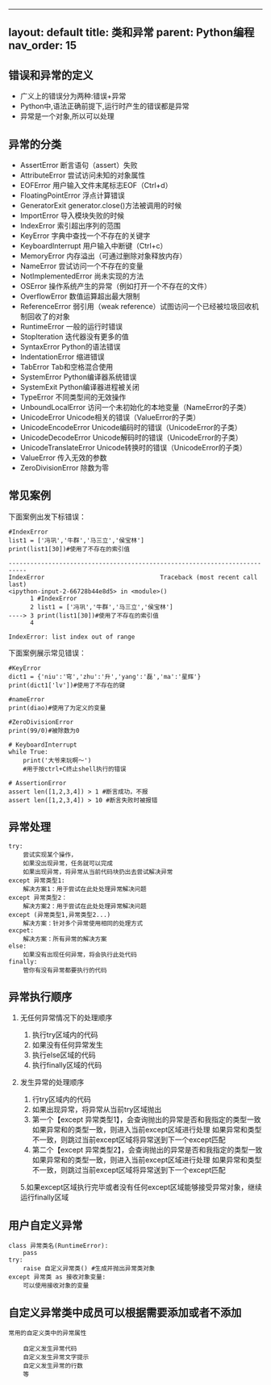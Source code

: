 
---
layout: default
title: 类和异常
parent: Python编程
nav_order: 15
---
## 错误和异常的定义
- 广义上的错误分为两种:错误+异常
- Python中,语法正确前提下,运行时产生的错误都是异常
- 异常是一个对象,所以可以处理

## 异常的分类
- AssertError	 		断言语句（assert）失败
- AttributeError	 		尝试访问未知的对象属性
- EOFError				用户输入文件末尾标志EOF（Ctrl+d）
- FloatingPointError	 	浮点计算错误
- GeneratorExit	 		generator.close()方法被调用的时候
- ImportError				导入模块失败的时候
- IndexError	 			索引超出序列的范围
- KeyError	 			字典中查找一个不存在的关键字
- KeyboardInterrupt	 	用户输入中断键（Ctrl+c）
- MemoryError	 			内存溢出（可通过删除对象释放内存）
- NameError	 			尝试访问一个不存在的变量
- NotImplementedError	 	尚未实现的方法
- OSError	 				操作系统产生的异常（例如打开一个不存在的文件）
- OverflowError	 		数值运算超出最大限制
- ReferenceError			弱引用（weak reference）试图访问一个已经被垃圾回收机制回收了的对象
- RuntimeError	 		一般的运行时错误
- StopIteration	 		迭代器没有更多的值
- SyntaxError	 			Python的语法错误
- IndentationError	 	缩进错误
- TabError	 			Tab和空格混合使用
- SystemError	 			Python编译器系统错误
- SystemExit	 			Python编译器进程被关闭
- TypeError				不同类型间的无效操作
- UnboundLocalError		访问一个未初始化的本地变量（NameError的子类）
- UnicodeError			Unicode相关的错误（ValueError的子类）
- UnicodeEncodeError		Unicode编码时的错误（UnicodeError的子类）
- UnicodeDecodeError		Unicode解码时的错误（UnicodeError的子类）
- UnicodeTranslateError	Unicode转换时的错误（UnicodeError的子类）
- ValueError				传入无效的参数
- ZeroDivisionError	 	除数为零


## 常见案例

下面案例出发下标错误：

    #IndexError   
    list1 = ['冯巩','牛群','马三立','侯宝林']
    print(list1[30])#使用了不存在的索引值

    ---------------------------------------------------------------------------
    IndexError                                Traceback (most recent call last)
    <ipython-input-2-66728b44e8d5> in <module>()
          1 #IndexError
          2 list1 = ['冯巩','牛群','马三立','侯宝林']
    ----> 3 print(list1[30])#使用了不存在的索引值
          4 

    IndexError: list index out of range

下面案例展示常见错误：

    #KeyError
    dict1 = {'niu':'穹','zhu':'升','yang':'磊','ma':'星辉'}
    print(dict1['lv'])#使用了不存在的键

    #nameError
    print(diao)#使用了为定义的变量

    #ZeroDivisionError
    print(99/0)#被除数为0

    # KeyboardInterrupt
    while True:
        print('大爷来玩啊～')
        #用于按ctrl+C终止shell执行的错误

    # AssertionError
    assert len([1,2,3,4]) > 1 #断言成功，不报
    assert len([1,2,3,4]) > 10 #断言失败时被报错

## 异常处理
    
    try:
		尝试实现某个操作，
		如果没出现异常，任务就可以完成
		如果出现异常，将异常从当前代码块扔出去尝试解决异常
	except 异常类型1:
		解决方案1：用于尝试在此处处理异常解决问题
	except 异常类型2：
		解决方案2：用于尝试在此处处理异常解决问题
	except (异常类型1,异常类型2...)
		解决方案：针对多个异常使用相同的处理方式
	excpet:
		解决方案：所有异常的解决方案
	else:
		如果没有出现任何异常，将会执行此处代码
	finally:
		管你有没有异常都要执行的代码

## 异常执行顺序
1. 无任何异常情况下的处理顺序
	1. 执行try区域内的代码
	2. 如果没有任何异常发生
	3. 执行else区域的代码
	4. 执行finally区域的代码
2. 发生异常的处理顺序
	1. 行try区域内的代码
	2. 如果出现异常，将异常从当前try区域抛出
	3. 第一个【except 异常类型1】，会查询抛出的异常是否和我指定的类型一致
	 	如果异常和的类型一致，则进入当前except区域进行处理
	 	如果异常和类型不一致，则跳过当前except区域将异常送到下一个except匹配
	4. 第二个【except 异常类型2】，会查询抛出的异常是否和我指定的类型一致
		如果异常和的类型一致，则进入当前except区域进行处理
		如果异常和类型不一致，则跳过当前except区域将异常送到下一个except匹配
		
    5.如果except区域执行完毕或者没有任何except区域能够接受异常对象，继续运行finally区域


## 用户自定义异常

	class 异常类名(RuntimeError):
		pass
	try:
		raise 自定义异常类() #生成并抛出异常类对象
	except 异常类 as 接收对象变量:
		可以使用接收对象的变量
        

## 自定义异常类中成员可以根据需要添加或者不添加

	常用的自定义类中的异常属性

		自定义发生异常代码
		自定义发生异常文字提示
		自定义发生异常的行数
		等
